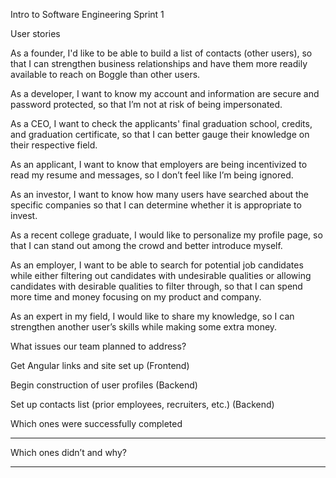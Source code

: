 Intro to Software Engineering Sprint 1

User stories

As a founder, I'd like to be able to build a list of contacts (other users), so that I can strengthen business relationships and have them more readily available to reach on Boggle than other users. 

As a developer, I want to know my account and information are secure and password protected, so that I’m not at risk of being impersonated.

As a CEO, I want to check the applicants' final graduation school, credits, and graduation certificate, so that I can better gauge their knowledge on their respective field.

As an applicant, I want to know that employers are being incentivized to read my resume and messages, so I don’t feel like I’m being ignored.

As an investor, I want to know how many users have searched about the specific companies so that I can determine whether it is appropriate to invest.

As a recent college graduate, I would like to personalize my profile page, so that I can stand out among the crowd and better introduce myself.

As an employer, I want to be able to search for potential job candidates while either filtering out candidates with undesirable qualities or allowing candidates with desirable qualities to filter through, so that I can spend more time and money focusing on my product and company.

As an expert in my field, I would like  to share my knowledge, so I can strengthen another user’s skills while making some extra money.


What issues our team planned to address?


Get Angular links and site set up (Frontend)

Begin construction of user profiles (Backend)

Set up contacts list (prior employees, recruiters, etc.) (Backend)


Which ones were successfully completed

---

Which ones didn’t and why?

---

